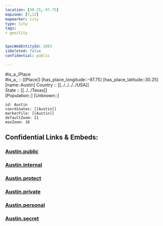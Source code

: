 ```yaml
---
location: [30.25,-97.75] 
mapzoom: [7,12] 
mapmarker: city 
type: City
tags:
- geo/City


SpocWebEntityId: 1893
isDeleted: false
confidential: public

---
```

#is_a_/Place  
#is_a_ :: [[Place]] 
[has_place_longitude::-97.75] 
[has_place_latitude::30.25] 
[name::Austin] 
Country :: [[../../../../USA]]  
State :: [[../../Texas]]  
[Population::] 
[Unknown::] 


```leaflet
id: Austin
coordinates: [[Austin]] 
markerFile: [[Austin]] 
defaultZoom: 11 
maxZoom: 18
```


## Confidential Links & Embeds: 

### [Austin.public](/_public/\Earth\Continent\America~North\USA\USA~Mountain\Texas\counties~Texas\Travis,County\cities~TravisAustin.public.md) 

### [Austin.internal](/_internal/\Earth\Continent\America~North\USA\USA~Mountain\Texas\counties~Texas\Travis,County\cities~TravisAustin.internal.md) 

### [Austin.protect](/_protect/\Earth\Continent\America~North\USA\USA~Mountain\Texas\counties~Texas\Travis,County\cities~TravisAustin.protect.md) 

### [Austin.private](/_private/\Earth\Continent\America~North\USA\USA~Mountain\Texas\counties~Texas\Travis,County\cities~TravisAustin.private.md) 

### [Austin.personal](/_personal/\Earth\Continent\America~North\USA\USA~Mountain\Texas\counties~Texas\Travis,County\cities~TravisAustin.personal.md) 

### [Austin.secret](/_secret/\Earth\Continent\America~North\USA\USA~Mountain\Texas\counties~Texas\Travis,County\cities~TravisAustin.secret.md)

